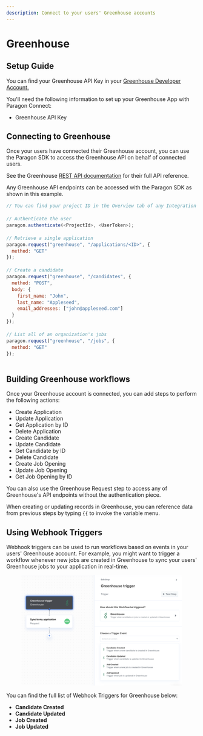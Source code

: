 ```yaml
---
description: Connect to your users' Greenhouse accounts
---
```


# Greenhouse

## Setup Guide

You can find your Greenhouse API Key in your [Greenhouse Developer Account.](https://developers.greenhouse.io/harvest.html)

You'll need the following information to set up your Greenhouse App with Paragon Connect:

* Greenhouse API Key

## Connecting to Greenhouse

Once your users have connected their Greenhouse account, you can use the Paragon SDK to access the Greenhouse API on behalf of connected users.

See the Greenhouse [REST API documentation](https://developers.greenhouse.io/harvest.html) for their full API reference.

Any Greenhouse API endpoints can be accessed with the Paragon SDK as shown in this example.

```javascript
// You can find your project ID in the Overview tab of any Integration

// Authenticate the user
paragon.authenticate(<ProjectId>, <UserToken>);
            
// Retrieve a single application
paragon.request("greenhouse", "/applications/<ID>", {
  method: "GET"
});

// Create a candidate
paragon.request("greenhouse", "/candidates", {
  method: "POST",
  body: {
    first_name: "John",
    last_name: "Appleseed",
    email_addresses: ["john@appleseed.com"]
  }
});

// List all of an organization's jobs
paragon.request("greenhouse", "/jobs", {
  method: "GET"
});
  
```

## Building Greenhouse workflows

Once your Greenhouse account is connected, you can add steps to perform the following actions:

* Create Application
* Update Application
* Get Application by ID
* Delete Application
* Create Candidate
* Update Candidate
* Get Candidate by ID
* Delete Candidate
* Create Job Opening
* Update Job Opening
* Get Job Opening by ID

You can also use the Greenhouse Request step to access any of Greenhouse's API endpoints without the authentication piece.

When creating or updating records in Greenhouse, you can reference data from previous steps by typing `{{` to invoke the variable menu.

## Using Webhook Triggers

Webhook triggers can be used to run workflows based on events in your users' Greenhouse account. For example, you might want to trigger a workflow whenever new jobs are created in Greenhouse to sync your users' Greenhouse jobs to your application in real-time.

<figure><img src="../../.gitbook/assets/Greenhouse Triggers in Paragon Connect.png" alt=""><figcaption></figcaption></figure>

You can find the full list of Webhook Triggers for Greenhouse below:

* **Candidate Created**
* **Candidate Updated**
* **Job Created**
* **Job Updated**
